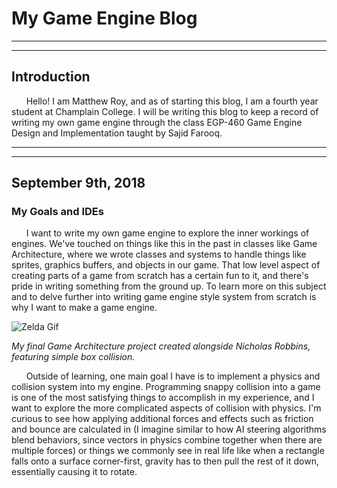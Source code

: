# My Game Engine Blog

---
---

## Introduction

&nbsp;&nbsp;&nbsp;&nbsp;&nbsp;&nbsp;Hello! I am Matthew Roy, and as of starting this blog, I am a fourth year student at Champlain College. I will be writing this blog to keep a record of writing my own game engine through the class EGP-460 Game Engine Design and Implementation taught by Sajid Farooq.

---
---

## September 9th, 2018
### My Goals and IDEs

&nbsp;&nbsp;&nbsp;&nbsp;&nbsp;&nbsp;I want to write my own game engine to explore the inner workings of engines. We've touched on things like this in the past in classes like Game Architecture, where we wrote classes and systems to handle things like sprites, graphics buffers, and objects in our game. That low level aspect of creating parts of a game from scratch has a certain fun to it, and there's pride in writing something from the ground up. To learn more on this subject and to delve further into writing game engine style system from scratch is why I want to make a game engine.

![Zelda Gif](https://media.giphy.com/media/OjI22jqHhPmpszPrBD/giphy.gif)

_My final Game Architecture project created alongside Nicholas Robbins, featuring simple box collision._
  
&nbsp;&nbsp;&nbsp;&nbsp;&nbsp;&nbsp;Outside of learning, one main goal I have is to implement a physics and collision system into my engine. Programming snappy collision into a game is one of the most satisfying things to accomplish in my experience, and I want to explore the more complicated aspects of collision with physics. I'm curious to see how applying additional forces and effects such as friction and bounce are calculated in (I imagine similar to how AI steering algorithms blend behaviors, since vectors in physics combine together when there are multiple forces) or things we commonly see in real life like when a rectangle falls onto a surface corner-first, gravity has to then pull the rest of it down, essentially causing it to rotate.
